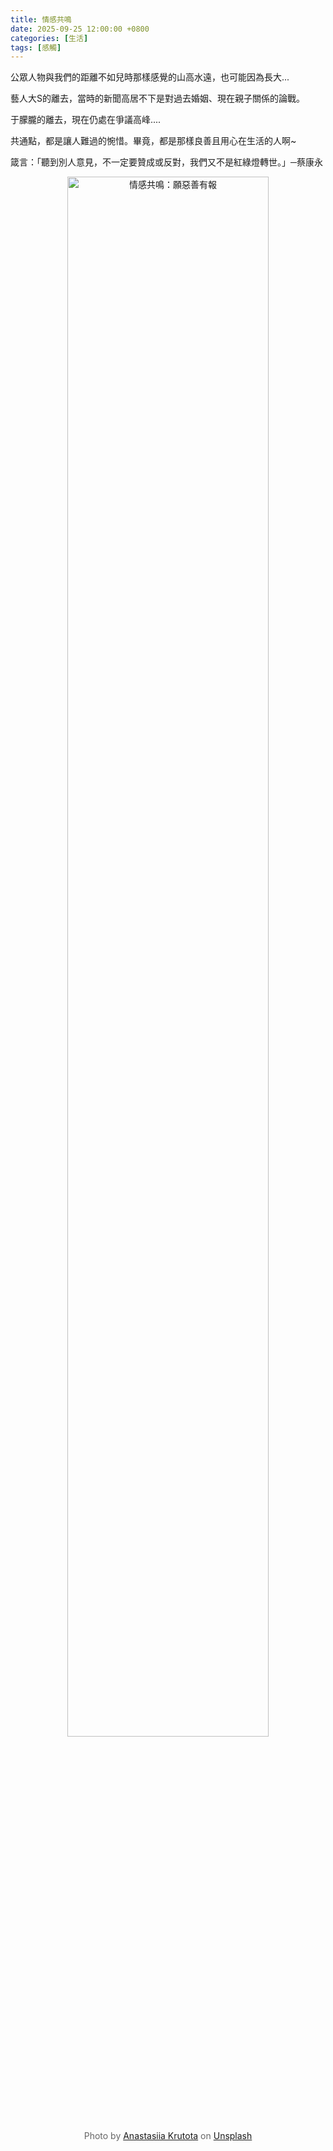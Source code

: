 ```yaml
---
title: 情感共鳴
date: 2025-09-25 12:00:00 +0800
categories: [生活]
tags: [感觸]
---
```


公眾人物與我們的距離不如兒時那樣感覺的山高水遠，也可能因為長大...

藝人大S的離去，當時的新聞高居不下是對過去婚姻、現在親子關係的論戰。

于朦朧的離去，現在仍處在爭議高峰....

共通點，都是讓人難過的惋惜。畢竟，都是那樣良善且用心在生活的人啊~

箴言：「聽到別人意見，不一定要贊成或反對，我們又不是紅綠燈轉世。」─蔡康永

<div style="text-align: center;">
  <img src="/assets/img/posts/20250925.jpg" alt="情感共鳴：願惡善有報" style="width: 80%; height: auto; display: block; margin: auto;" />
  <p style="font-size: 14px; color: #666; margin-top: 6px;">
      Photo by <a href="https://unsplash.com/@krutota?utm_content=creditCopyText&utm_medium=referral&utm_source=unsplash">Anastasiia Krutota</a> on <a href="https://unsplash.com/photos/brown-bear-plush-toy-on-brown-textile-VvM8h5TnWUg?utm_content=creditCopyText&utm_medium=referral&utm_source=unsplash">Unsplash</a>
      </p>
</div>



